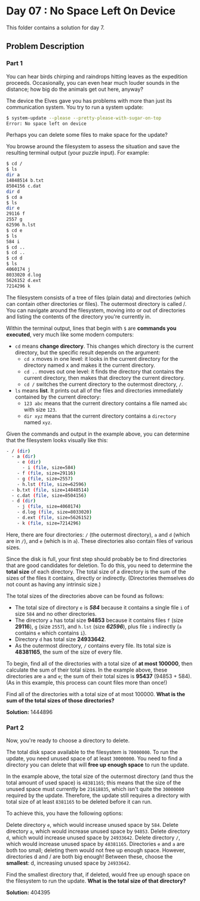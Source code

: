 # Day 07 : No Space Left On Device

This folder contains a solution for day 7.

## Problem Description

### Part 1

You can hear birds chirping and raindrops hitting leaves as the expedition proceeds. Occasionally, you can even hear much louder sounds in the distance; how big do the animals get out here, anyway?

The device the Elves gave you has problems with more than just its communication system. You try to run a system update:

```bash
$ system-update --please --pretty-please-with-sugar-on-top
Error: No space left on device
```

Perhaps you can delete some files to make space for the update?

You browse around the filesystem to assess the situation and save the resulting terminal output (your puzzle input). For example:

```bash
$ cd /
$ ls
dir a
14848514 b.txt
8504156 c.dat
dir d
$ cd a
$ ls
dir e
29116 f
2557 g
62596 h.lst
$ cd e
$ ls
584 i
$ cd ..
$ cd ..
$ cd d
$ ls
4060174 j
8033020 d.log
5626152 d.ext
7214296 k
```

The filesystem consists of a tree of files (plain data) and directories (which can contain other directories or files). The outermost directory is called /. You can navigate around the filesystem, moving into or out of directories and listing the contents of the directory you're currently in.

Within the terminal output, lines that begin with ```$``` are **commands you executed**, very much like some modern computers:

  * ```cd``` means **change directory**. This changes which directory is the current directory, but the specific result depends on the argument:
    * ```cd x``` moves in one level: it looks in the current directory for the directory named x and makes it the current directory.
    * ```cd ..``` moves out one level: it finds the directory that contains the current directory, then makes that directory the current directory.
    * ```cd /``` switches the current directory to the outermost directory, ```/```.
  * ```ls``` means **list**. It prints out all of the files and directories immediately contained by the current directory:
    * ```123 abc``` means that the current directory contains a file named ```abc``` with size ```123```.
    * ```dir xyz``` means that the current directory contains a ```directory``` named ```xyz```.

Given the commands and output in the example above, you can determine that the filesystem looks visually like this:

```bash
- / (dir)
  - a (dir)
    - e (dir)
      - i (file, size=584)
    - f (file, size=29116)
    - g (file, size=2557)
    - h.lst (file, size=62596)
  - b.txt (file, size=14848514)
  - c.dat (file, size=8504156)
  - d (dir)
    - j (file, size=4060174)
    - d.log (file, size=8033020)
    - d.ext (file, size=5626152)
    - k (file, size=7214296)
```

Here, there are four directories: ```/``` (the outermost directory), ```a``` and ```d``` (which are in ```/```), and ```e``` (which is in ```a```). These directories also contain files of various sizes.

Since the disk is full, your first step should probably be to find directories that are good candidates for deletion. To do this, you need to determine the **total size** of each directory. The total size of a directory is the sum of the sizes of the files it contains, directly or indirectly. (Directories themselves do not count as having any intrinsic size.)

The total sizes of the directories above can be found as follows:

  * The total size of directory ```e``` is ***584*** because it contains a single file ```i``` of size ```584``` and no other directories.
  * The directory ```a``` has total size **94853** because it contains files ```f``` (size **29116**), ```g``` (size ```2557```), and ```h.lst``` (size ***62596***), plus file ```i``` indirectly (````a```` contains ```e``` which contains ```i```).
  * Directory ```d``` has total size **24933642**.
  * As the outermost directory, ```/``` contains every file. Its total size is **48381165**, the sum of the size of every file.

To begin, find all of the directories with a total size of **at most 100000**, then calculate the sum of their total sizes. In the example above, these directories are ```a``` and ```e```; the sum of their total sizes is **95437** (94853 + 584). (As in this example, this process can count files more than once!)

Find all of the directories with a total size of at most 100000. **What is the sum of the total sizes of those directories?**

**Solution:** 1444896

### Part 2

Now, you're ready to choose a directory to delete.

The total disk space available to the filesystem is ```70000000```. To run the update, you need unused space of at least ```30000000```. You need to find a directory you can delete that will **free up enough space** to run the update.

In the example above, the total size of the outermost directory (and thus the total amount of used space) is ```48381165```; this means that the size of the unused space must currently be ```21618835```, which isn't quite the ```30000000``` required by the update. Therefore, the update still requires a directory with total size of at least ```8381165``` to be deleted before it can run.

To achieve this, you have the following options:

Delete directory ```e```, which would increase unused space by ```584```.
Delete directory ```a```, which would increase unused space by ```94853```.
Delete directory ```d```, which would increase unused space by ```24933642```.
Delete directory ```/```, which would increase unused space by ```48381165```.
Directories ```e``` and ```a``` are both too small; deleting them would not free up enough space. However, directories d and / are both big enough! Between these, choose the **smallest**: d, increasing unused space by ```24933642```.

Find the smallest directory that, if deleted, would free up enough space on the filesystem to run the update. **What is the total size of that directory?**

**Solution:** 404395